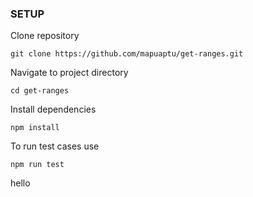 ### SETUP
Clone repository
```
git clone https://github.com/mapuaptu/get-ranges.git
```

Navigate to project directory

```
cd get-ranges
```

Install dependencies
```
npm install
```

To run test cases use
```
npm run test
```
hello
